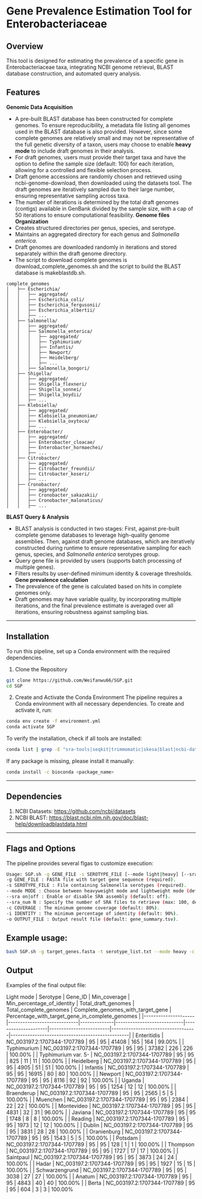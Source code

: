 # Gene Prevalence Estimation Tool for Enterobacteriaceae

## Overview
This tool is designed for estimating the prevalence of a specific gene in Enterobacteriaceae taxa, integrating NCBI genome retrieval, BLAST database construction, and automated query analysis.

## Features
**Genomic Data Acquisition**
  - A pre-built BLAST database has been constructed for complete genomes. To ensure reproducibility, a metadata file listing all genomes used in the BLAST database is also provided. However, since some complete genomes are relatively small and may not be representative of the full genetic diversity of a taxon, users may choose to enable **heavy mode** to include draft genomes in their analysis.
  - For draft genomes, users must provide their target taxa and have the option to define the sample size (default: 100) for each iteration, allowing for a controlled and flexible selection process.
  - Draft genome accessions are randomly chosen and retrieved using ncbi-genome-download, then downloaded using the datasets tool. The draft genomes are iteratively sampled due to their large number, ensuring representative sampling across taxa.
  - The number of iterations is determined by the total draft genomes (contigs) available in GenBank divided by the sample size, with a cap of 50 iterations to ensure computational feasibility.
**Genome files Organization**
- Creates structured directories per genus, species, and serotype.
- Maintains an aggregated directory for each genus and *Salmonella enterica*.
- Draft genomes are downloaded randomly in iterations and stored separately within the draft genome directory.
- The script to download complete genomes is download_complete_genomes.sh and the script to build the BLAST database is makeblastdb.sh.
```
complete_genomes
│   ├── Escherichia/
│   │   ├── aggregated/
│   │   ├── Escherichia_coli/
│   │   ├── Escherichia_fergusonii/
│   │   ├── Escherichia_albertii/
│   │   ├── ...
│   ├── Salmonella/
│   │   ├── aggregated/
│   │   ├── Salmonella_enterica/
│   │   │   ├── aggregated/
│   │   │   ├── Typhimurium/
│   │   │   ├── Infantis/
│   │   │   ├── Newport/
│   │   │   ├── Heidelberg/
│   │   │   ├── ...
│   │   ├── Salmonella_bongori/
│   ├── Shigella/
│   │   ├── aggregated/
│   │   ├── Shigella_flexneri/
│   │   ├── Shigella_sonnei/
│   │   ├── Shigella_boydii/
│   │   ├── ...
│   ├── Klebsiella/
│   │   ├── aggregated/
│   │   ├── Klebsiella_pneumoniae/
│   │   ├── Klebsiella_oxytoca/
│   │   ├── ...
│   ├── Enterobacter/
│   │   ├── aggregated/
│   │   ├── Enterobacter_cloacae/
│   │   ├── Enterobacter_hormaechei/
│   │   ├── ...
│   ├── Citrobacter/
│   │   ├── aggregated/
│   │   ├── Citrobacter_freundii/
│   │   ├── Citrobacter_koseri/
│   │   ├── ...
│   ├── Cronobacter/
│   │   ├── aggregated/
│   │   ├── Cronobacter_sakazakii/
│   │   ├── Cronobacter_malonaticus/
│   │   ├── ...
```
**BLAST Query & Analysis**
- BLAST analysis is conducted in two stages: First, against pre-built complete genome databases to leverage high-quality genome assemblies. Then, against draft genome databases, which are iteratively constructed during runtime to ensure representative sampling for each genus, species, and *Salmonella enterica* serotypes group.
- Query gene file is provided by users (supports batch processing of multiple genes).
- Filters results by user-defined minimum identity & coverage thresholds.
**Gene prevalence calculation**
- The prevalence of the gene is calculated based on hits in complete genomes only.
- Draft genomes may have variable quality, by incorporating multiple iterations, and the final prevalence estimate is averaged over all iterations, ensuring robustness against sampling bias.
------
## Installation
To run this pipeline, set up a Conda environment with the required dependencies.
1. Clone the Repository
```sh
git clone https://github.com/Weifanwu66/SGP.git
cd SGP
```
2. Create and Activate the Conda Environment
The pipeline requires a Conda environment with all necessary dependencies. To create and activate it, run:
```sh
conda env create -f environment.yml
conda activate SGP
```
To verify the installation, check if all tools are installed:
```sh
conda list | grep -E "sra-tools|seqkit|trimmomatic|skesa|blast|ncbi-datasets-cli|entrez-direct"
```
If any package is missing, please install it manually:
```sh
conda install -c bioconda <package_name>
```
-----
## Dependencies
1. NCBI Datasets: https://github.com/ncbi/datasets
3. NCBI BLAST: https://blast.ncbi.nlm.nih.gov/doc/blast-help/downloadblastdata.html
-----
## Flags and Options
The pipeline provides several flgas to customize execution:
```sh
Usage: SGP.sh -g GENE_FILE -s SEROTYPE_FILE [--mode light|heavy] [--sra on|off] [--sra_number N] [-c COVERAGE] [-i IDENTITY] [-o OUTPUT_FILE]
-g GENE_FILE : FASTA file with target gene sequence (required).
-s SEROTYPE_FILE : File containing Salmonella serotypes (required).
--mode MODE : Choose between heavyweight mode and lightweight mode (default: light).
--sra on|off : Enable or disable SRA assembly (default: off).
--sra_num N : Specify the number of SRA files to retrieve (max: 100, default 50).
-c COVERAGE : The minimum genome coverage (default: 80%).
-i IDENTITY : The minimum percentage of identity (default: 90%).
-o OUTPUT_FILE : Output result file (default: gene_summary.tsv).
```
## Example usage:
```sh
bash SGP.sh -g target_genes.fasta -t serotype_list.txt --mode heavy -c 95 -i 95 -o output.csv
```

## Output
Examples of the final output file:

Light mode
| Serotype            | Gene_ID                     | Min_coverage | Min_percentage_of_identity | Total_draft_genomes |  Total_complete_genomes | Complete_genomes_with_target_gene | Percentage_with_target_gene_in_complete_genomes |
|---------------------|-----------------------------|--------------|----------------------------|---------------------|-------------------------|-----------------------------------|-------------------------------------------------|
| Enteritidis         | NC_003197.2:1707344-1707789 | 95           | 95                         | 41408               | 165                     | 164                               | 99.00%                                          |
| Typhimurium         | NC_003197.2:1707344-1707789 | 95           | 95                         | 37382               | 226                     | 226                               | 100.00%                                         |
| Typhimurium var. 5- | NC_003197.2:1707344-1707789 | 95           | 95                         | 825                 | 11                      | 11                                | 100.00%                                         |
| Heidelberg          | NC_003197.2:1707344-1707789 | 95           | 95                         | 4905                | 51                      | 51                                | 100.00%                                         |
| Infantis            | NC_003197.2:1707344-1707789 | 95           | 95                         | 16915               | 80                      | 80                                | 100.00%                                         |
| Newport             | NC_003197.2:1707344-1707789 | 95           | 95                         | 8116                | 92                      | 92                                | 100.00%                                         |
| Uganda              | NC_003197.2:1707344-1707789 | 95           | 95                         | 1254                | 12                      | 12                                | 100.00%                                         |
| Braenderup          | NC_003197.2:1707344-1707789 | 95           | 95                         | 2565                | 5                       | 5                                 | 100.00%                                         |
| Muenchen            | NC_003197.2:1707344-1707789 | 95           | 95                         | 2384                | 22                      | 22                                | 100.00%                                         |
| Montevideo          | NC_003197.2:1707344-1707789 | 95           | 95                         | 4831                | 32                      | 31                                | 96.00%                                          |
| Javiana             | NC_003197.2:1707344-1707789 | 95           | 95                         | 1748                | 8                       | 8                                 | 100.00%                                         |
| Reading             | NC_003197.2:1707344-1707789 | 95           | 95                         | 1973                | 12                      | 12                                | 100.00%                                         |
| Dublin              | NC_003197.2:1707344-1707789 | 95           | 95                         | 3831                | 28                      | 28                                | 100.00%                                         |
| Oranienburg         | NC_003197.2:1707344-1707789 | 95           | 95                         | 1543                | 5                       | 5                                 | 100.00%                                         |
| Potsdam             | NC_003197.2:1707344-1707789 | 95           | 95                         | 128                 | 1                       | 1                                 | 100.00%                                         |
| Thompson            | NC_003197.2:1707344-1707789 | 95           | 95                         | 1727                | 17                      | 17                                | 100.00%                                         |
| Saintpaul           | NC_003197.2:1707344-1707789 | 95           | 95                         | 3873                | 24                      | 24                                | 100.00%                                         |
| Hadar               | NC_003197.2:1707344-1707789 | 95           | 95                         | 1927                | 15                      | 15                                | 100.00%                                         |
| Schwarzengrund      | NC_003197.2:1707344-1707789 | 95           | 95                         | 3038                | 27                      | 27                                | 100.00%                                         |
| Anatum              | NC_003197.2:1707344-1707789 | 95           | 95                         | 4843                | 40                      | 40                                | 100.00%                                         |
| Berta               | NC_003197.2:1707344-1707789 | 95           | 95                         | 604                 | 3                       | 3                                 | 100.00%                                        
